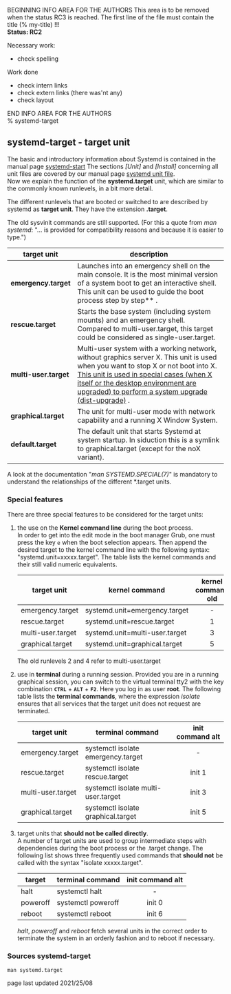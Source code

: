 BEGINNING   INFO AREA FOR THE AUTHORS
This area is to be removed when the status RC3 is reached. The first line of the file must contain the title (% my-title) !!!  
**Status: RC2**

Necessary work:

+ check spelling  

Work done

+ check intern links  
+ check extern links (there was'nt any)  
+ check layout  

END   INFO AREA FOR THE AUTHORS  
% systemd-target

## systemd-target - target unit

The basic and introductory information about Systemd is contained in the manual page [systemd-start](0710-systemd-start_en.md#systemd---the-system-and-services-manager) The sections *[Unit]* and *[Install]* concerning all unit files are covered by our manual page [systemd unit file](0711-systemd-unit-datei_en.md#systemd-unit-file).  
Now we explain the function of the **systemd.target** unit, which are similar to the commonly known runlevels, in a bit more detail.

The different runlevels that are booted or switched to are described by systemd as **target unit**. They have the extension **.target**.

The old sysvinit commands are still supported. (For this a quote from *man systemd*: "... is provided for compatibility reasons and because it is easier to type.")

| target unit | description | 
| --- | -------- |
| **emergency.target** | Launches into an emergency shell on the main console. It is the most minimal version of a system boot to get an interactive shell. This unit can be used to guide the boot process step by step** . 
| **rescue.target** | Starts the base system (including system mounts) and an emergency shell. Compared to multi-user.target, this target could be considered as single-user.target. |
| **multi-user.target** | Multi-user system with a working network, without graphics server X. This unit is used when you want to stop X or not boot into X. [This unit is used in special cases (when X itself or the desktop environment are upgraded) to perform a system upgrade (dist-upgrade)](0705-sys-admin-apt_en.md#run-full-upgrade) . |
| **graphical.target** | The unit for multi-user mode with network capability and a running X Window System. |
| **default.target** | The default unit that starts Systemd at system startup. In siduction this is a symlink to graphical.target (except for the noX variant). |

A look at the documentation "*man SYSTEMD.SPECIAL(7)*" is mandatory to understand the relationships of the different *.target units.

### Special features

There are three special features to be considered for the target units:

1. the use on the **Kernel command line** during the boot process.  
    In order to get into the edit mode in the boot manager Grub, one must press the key `e` when the boot selection appears. Then append the desired target to the kernel command line with the following syntax: "systemd.unit=xxxxx.target". The table lists the kernel commands and their still valid numeric equivalents.

    | target unit | kernel command | kernel command old |
    | --------- | ------------- | :---: |
    | emergency.target | systemd.unit=emergency.target | - |
    | rescue.target | systemd.unit=rescue.target | 1 |
    | multi-user.target | systemd.unit=multi-user.target | 3 |
    | graphical.target | systemd.unit=graphical.target | 5 |

    The old runlevels 2 and 4 refer to multi-user.target

2. use in **terminal** during a running session.
    Provided you are in a running graphical session, you can switch to the virtual terminal tty2 with the key combination **`CTRL`** + **`ALT`** + **`F2`**. Here you log in as user **root**. The following table lists the **terminal commands**, where the expression *isolate* ensures that all services that the target unit does not request are terminated.

    | target unit | terminal command | init command alt |
    | --------- | --------------- | :----: |
    | emergency.target | systemctl isolate emergency.target | - |
    | rescue.target | systemctl isolate rescue.target | init 1 |
    | multi-user.target | systemctl isolate multi-user.target | init 3 |
    | graphical.target | systemctl isolate graphical.target | init 5 |


3. target units that **should not be called directly**.  
    A number of target units are used to group intermediate steps with dependencies during the boot process or the .target change. The following list shows three frequently used commands that **should not** be called with the syntax "isolate xxxxx.target".

    | target | terminal command | init command alt |
    | -------- | --------------- | :--------: |
    | halt | systemctl halt | - |
    | poweroff | systemctl poweroff | init 0 |
    | reboot | systemctl reboot | init 6 |

    *halt*, *poweroff* and *reboot* fetch several units in the correct order to terminate the system in an orderly fashion and to reboot if necessary.

### Sources systemd-target

~~~
man systemd.target
~~~

<div id="rev">page last updated 2021/25/08</div>
